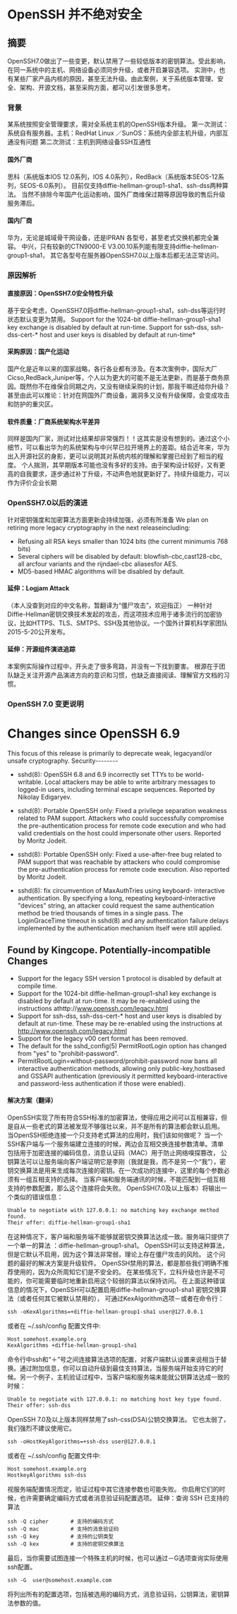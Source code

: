 # OpenSSH 并不绝对安全

## 摘要
OpenSSH7.0做出了一些变更，默认禁用了一些较低版本的密钥算法。受此影响，在同一系统中的主机、网络设备必须同步升级，或者开启兼容选项。 实测中，也有某些厂家产品内核的原因，甚至无法升级。由此案例，关于系统版本管理、安全、架构、开源文档，甚至采购方面，都可以引发很多思考。

### 背景
某系统按照安全管理要求，需对全系统主机的OpenSSH版本升级。
第一次测试：系统自有服务器。主机：RedHat Linux ／SunOS：系统内全部主机升级，内部互通没有问题
第二次测试：主机到网络设备SSH互通性

#### 国外厂商
思科（系统版本IOS 12.0系列，IOS 4.0系列），RedBack（系统版本SEOS-12系列，SEOS-6.0系列）。
目前仅支持diffie-hellman-group1-sha1、ssh-dss两种算法。
当然不排除今年国产化运动影响，国外厂商维保过期等原因导致的售后升级服务滞后。
#### 国内厂商
华为，无论是城域骨干网设备，还是IPRAN 各型号，甚至老式交换机都完全兼容。
中兴，只有较新的CTN9000-E V3.00.10系列能有限支持diffie-hellman-group1-sha1，
其它各型号在服务器OpenSSH7.0以上版本后都无法正常访问。

### 原因解析

#### 直接原因：OpenSSH7.0安全特性升级
基于安全考虑，OpenSSH7.0将diffie-hellman-group1-sha1，ssh-dss等运行时状态默认变更为禁用。
Support for the 1024-bit diffie-hellman-group1-sha1 key exchange is disabled by default at run-time.
Support for ssh-dss, ssh-dss-cert-* host and user keys is disabled by default at run-time*

#### 采购原因：国产化运动
国产化是近年以来的国家战略，各行各业都有涉及。在本次案例中，国际大厂Cicso,RedBack,Juniper等，个人以为更大的可能不是无法更新，而是基于商务原因。既然你不在维保合同期之内，又没有继续采购的计划，那我干嘛还给你升级？
甚至由此可以推论：针对在网国外厂商设备，漏洞多又没有升级保障，会变成攻击和防护的重灾区。

#### 软件质量：厂商系统架构水平差异
同样是国内厂家，测试对比结果却非常强烈！！这其实是没有想到的。通过这个小细节，可以看出华为的系统架构与中兴早已拉开境界上的差距。结合近年来，华为出入开源社区的身影，更可以说明其对系统内核的理解和掌握已经到了相当的程度。
个人揣测，其早期版本可能也没有多好的支持。由于架构设计较好，又有更高的自我要求，逐步通过补丁升级，不动声色地就更新好了。持续升级能力，可以作为评价企业长期

### OpenSSH7.0以后的演进
针对密钥强度和加密算法方面更新会持续加强，必须有所准备
We plan on retiring more legacy cryptography in the next releaseincluding:
* Refusing all RSA keys smaller than 1024 bits (the current minimumis 768 bits)
* Several ciphers will be disabled by default: blowfish-cbc,cast128-cbc, all arcfour variants and the rijndael-cbc aliasesfor AES.
* MD5-based HMAC algorithms will be disabled by default.

#### 延伸：Logjam Attack
（本人没查到对应的中文名称，暂翻译为“僵尸攻击”，欢迎指正）
一种针对Diffie-Hellman密钥交换技术发起的攻击，而这项技术应用于诸多流行的加密协议，比如HTTPS、TLS、SMTPS、SSH及其他协议。一个国外计算机科学家团队2015-5-20公开发布。


#### 延伸：开源组件演进追踪
本案例实际操作过程中，开头走了很多弯路，并没有一下找到要害。
根源在于团队缺乏关注开源产品演进方向的意识和习惯，也缺乏直接阅读、理解官方文档的习惯。

### OpenSSH 7.0 变更说明
Changes since OpenSSH 6.9
=========================
This focus of this release is primarily to deprecate weak, legacyand/or unsafe cryptography.
Security--------

* sshd(8): OpenSSH 6.8 and 6.9 incorrectly set TTYs to be world-
writable. Local attackers may be able to write arbitrary messages
to logged-in users, including terminal escape sequences.
Reported by Nikolay Edigaryev.

* sshd(8): Portable OpenSSH only: Fixed a privilege separation
weakness related to PAM support. Attackers who could successfully
compromise the pre-authentication process for remote code
execution and who had valid credentials on the host could
impersonate other users.  Reported by Moritz Jodeit.

* sshd(8): Portable OpenSSH only: Fixed a use-after-free bug
related to PAM support that was reachable by attackers who could
compromise the pre-authentication process for remote code
execution. Also reported by Moritz Jodeit.

* sshd(8): fix circumvention of MaxAuthTries using keyboard-
interactive authentication. By specifying a long, repeating
keyboard-interactive "devices" string, an attacker could request
the same authentication method be tried thousands of times in
a single pass. The LoginGraceTime timeout in sshd(8) and any
authentication failure delays implemented by the authentication
mechanism itself were still applied.

Found by Kingcope.
Potentially-incompatible Changes
--------------------------------
* Support for the legacy SSH version 1 protocol is disabled by
default at compile time.
* Support for the 1024-bit diffie-hellman-group1-sha1 key exchange
is disabled by default at run-time. It may be re-enabled using
the instructions athttp://www.openssh.com/legacy.html
* Support for ssh-dss, ssh-dss-cert-* host and user keys is disabled
by default at run-time. These may be re-enabled using the
instructions at http://www.openssh.com/legacy.html
* Support for the legacy v00 cert format has been removed.
* The default for the sshd_config(5) PermitRootLogin option has changed from "yes" to "prohibit-password".
* PermitRootLogin=without-password/prohibit-password now bans all
interactive authentication methods, allowing only public-key,hostbased and GSSAPI authentication (previously it permitted keyboard-interactive and password-less authentication if those were enabled).

#### 解决方案（翻译）
OpenSSH实现了所有符合SSH标准的加密算法，使得应用之间可以互相兼容，但是自从一些老式的算法被发现不够强壮以来，并不是所有的算法都会默认启用。
当OpenSSH拒绝连接一个只支持老式算法的应用时，我们该如何做呢？
当一个SSH客户端与一个服务端建立连接的时候，两边会互相交换连接参数清单。清单包括用于加密连接的编码信息，消息认证码（MAC）用于防止网络嗅探篡改，
公钥算法可以让服务端向客户端证明它是李刚（我就是我，而不是另一个“我”），密钥交换算法是用来生成每次连接的密钥。在一次成功的连接中，这里的每个参数必须有一组互相支持的选择。
当客户端和服务端通讯的时候，不能匹配到一组互相支持的参数配置，那么这个连接将会失败。
OpenSSH(7.0及以上版本）将输出一个类似的错误信息：
~~~
Unable to negotiate with 127.0.0.1: no matching key exchange method found.
Their offer: diffie-hellman-group1-sha1
~~~
在这种情况下，客户端和服务端不能够就密钥交换算法达成一致。服务端只提供了一个单一的算法 ：diffie-hellman-group1-sha1。
OpenSSH可以支持这种算法，但是它默认不启用，因为这个算法非常弱，理论上存在僵尸攻击的风险。
这个问题的最好的解决方案是升级软件。
OpenSSH禁用的算法，都是那些我们明确不推荐使用的，因为众所周知它们是不安全的。
在某些情况下，立科升级也许是不可能的，你可能需要临时地重新启用这个较弱的算法以保持访问。
在上面这种错误信息的情况下，OpenSSH可以配置启用diffie-hellman-group1-sha1 密钥交换算法（或者任何其它被默认禁用的），
可通过KexAlgorithm选项－或者在命令行：
~~~
ssh -oKexAlgorithms=+diffie-hellman-group1-sha1 user@127.0.0.1
~~~
或者在 ~/.ssh/config 配置文件中:
~~~
Host somehost.example.org
KexAlgorithms +diffie-hellman-group1-sha1
~~~

命令行中ssh和“＋”号之间连接算法选项的配置，对客户端默认设置来说相当于替换。通过附加信息，你可以自动升级到最佳支持算法，当服务端开始支持它的时候。另一个例子，主机验证过程中，当客户端和服务端未能就公钥算法达成一致的时候：

~~~
Unable to negotiate with 127.0.0.1: no matching host key type found.
Their offer: ssh-dss
~~~
OpenSSH 7.0及以上版本同样禁用了ssh-css(DSA)公钥交换算法。
它也太弱了，我们强烈不建议使用它。
~~~
ssh -oHostKeyAlgorithms=+ssh-dss user@127.0.0.1
~~~
或者在 ~/.ssh/config 配置文件中:
~~~
Host somehost.example.org
HostkeyAlgorithms ssh-dss
~~~
视服务端配置情况而定，验证过程中其它连接参数也可能失败。
你启用它们的时候，也许需要确定编码方式或者消息验证码配置选项。
延伸：查询 SSH 已支持的算法
~~~
ssh -Q cipher       # 支持的编码方式
ssh -Q mac          # 支持的消息验证码
ssh -Q key          # 支持的公钥类型
ssh -Q kex          # 支持的密钥交换算法
~~~
最后，当你需要试图连接一个特殊主机的时候，也可以通过－G选项查询实际使用ssh配置。
~~~
ssh -G  user@somehost.example.com
~~~
将列出所有的配置选项，包括被选用的编码方式，消息验证码，公钥算法，密钥算法参数的值。
